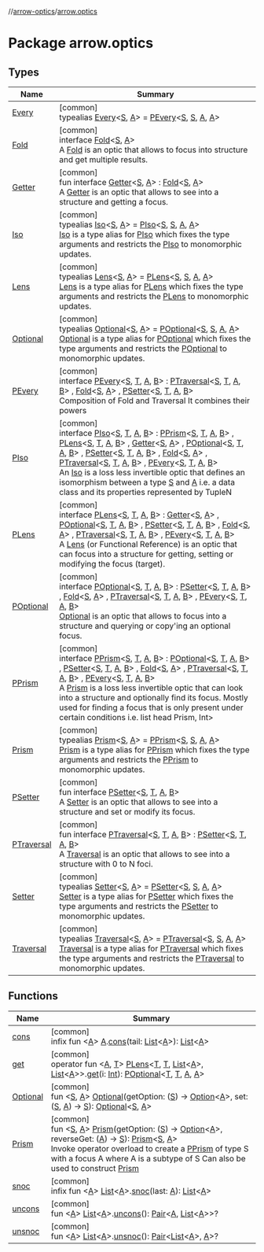 //[arrow-optics](../../index.md)/[arrow.optics](index.md)

# Package arrow.optics

## Types

| Name | Summary |
|---|---|
| [Every](index.md#176863642%2FClasslikes%2F-617900156) | [common]<br>typealias [Every](index.md#176863642%2FClasslikes%2F-617900156)&lt;[S](index.md#176863642%2FClasslikes%2F-617900156), [A](index.md#176863642%2FClasslikes%2F-617900156)&gt; = [PEvery](-p-every/index.md)&lt;[S](index.md#176863642%2FClasslikes%2F-617900156), [S](index.md#176863642%2FClasslikes%2F-617900156), [A](index.md#176863642%2FClasslikes%2F-617900156), [A](index.md#176863642%2FClasslikes%2F-617900156)&gt; |
| [Fold](-fold/index.md) | [common]<br>interface [Fold](-fold/index.md)&lt;[S](-fold/index.md), [A](-fold/index.md)&gt;<br>A [Fold](-fold/index.md) is an optic that allows to focus into structure and get multiple results. |
| [Getter](-getter/index.md) | [common]<br>fun interface [Getter](-getter/index.md)&lt;[S](-getter/index.md), [A](-getter/index.md)&gt; : [Fold](-fold/index.md)&lt;[S](-getter/index.md), [A](-getter/index.md)&gt; <br>A [Getter](-getter/index.md) is an optic that allows to see into a structure and getting a focus. |
| [Iso](index.md#1786632304%2FClasslikes%2F-617900156) | [common]<br>typealias [Iso](index.md#1786632304%2FClasslikes%2F-617900156)&lt;[S](index.md#1786632304%2FClasslikes%2F-617900156), [A](index.md#1786632304%2FClasslikes%2F-617900156)&gt; = [PIso](-p-iso/index.md)&lt;[S](index.md#1786632304%2FClasslikes%2F-617900156), [S](index.md#1786632304%2FClasslikes%2F-617900156), [A](index.md#1786632304%2FClasslikes%2F-617900156), [A](index.md#1786632304%2FClasslikes%2F-617900156)&gt;<br>[Iso](index.md#1786632304%2FClasslikes%2F-617900156) is a type alias for [PIso](-p-iso/index.md) which fixes the type arguments and restricts the [PIso](-p-iso/index.md) to monomorphic updates. |
| [Lens](index.md#-141055921%2FClasslikes%2F-617900156) | [common]<br>typealias [Lens](index.md#-141055921%2FClasslikes%2F-617900156)&lt;[S](index.md#-141055921%2FClasslikes%2F-617900156), [A](index.md#-141055921%2FClasslikes%2F-617900156)&gt; = [PLens](-p-lens/index.md)&lt;[S](index.md#-141055921%2FClasslikes%2F-617900156), [S](index.md#-141055921%2FClasslikes%2F-617900156), [A](index.md#-141055921%2FClasslikes%2F-617900156), [A](index.md#-141055921%2FClasslikes%2F-617900156)&gt;<br>[Lens](index.md#-141055921%2FClasslikes%2F-617900156) is a type alias for [PLens](-p-lens/index.md) which fixes the type arguments and restricts the [PLens](-p-lens/index.md) to monomorphic updates. |
| [Optional](index.md#-1955528147%2FClasslikes%2F-617900156) | [common]<br>typealias [Optional](index.md#-1955528147%2FClasslikes%2F-617900156)&lt;[S](index.md#-1955528147%2FClasslikes%2F-617900156), [A](index.md#-1955528147%2FClasslikes%2F-617900156)&gt; = [POptional](-p-optional/index.md)&lt;[S](index.md#-1955528147%2FClasslikes%2F-617900156), [S](index.md#-1955528147%2FClasslikes%2F-617900156), [A](index.md#-1955528147%2FClasslikes%2F-617900156), [A](index.md#-1955528147%2FClasslikes%2F-617900156)&gt;<br>[Optional](index.md#-1955528147%2FClasslikes%2F-617900156) is a type alias for [POptional](-p-optional/index.md) which fixes the type arguments and restricts the [POptional](-p-optional/index.md) to monomorphic updates. |
| [PEvery](-p-every/index.md) | [common]<br>interface [PEvery](-p-every/index.md)&lt;[S](-p-every/index.md), [T](-p-every/index.md), [A](-p-every/index.md), [B](-p-every/index.md)&gt; : [PTraversal](-p-traversal/index.md)&lt;[S](-p-every/index.md), [T](-p-every/index.md), [A](-p-every/index.md), [B](-p-every/index.md)&gt; , [Fold](-fold/index.md)&lt;[S](-p-every/index.md), [A](-p-every/index.md)&gt; , [PSetter](-p-setter/index.md)&lt;[S](-p-every/index.md), [T](-p-every/index.md), [A](-p-every/index.md), [B](-p-every/index.md)&gt; <br>Composition of Fold and Traversal It combines their powers |
| [PIso](-p-iso/index.md) | [common]<br>interface [PIso](-p-iso/index.md)&lt;[S](-p-iso/index.md), [T](-p-iso/index.md), [A](-p-iso/index.md), [B](-p-iso/index.md)&gt; : [PPrism](-p-prism/index.md)&lt;[S](-p-iso/index.md), [T](-p-iso/index.md), [A](-p-iso/index.md), [B](-p-iso/index.md)&gt; , [PLens](-p-lens/index.md)&lt;[S](-p-iso/index.md), [T](-p-iso/index.md), [A](-p-iso/index.md), [B](-p-iso/index.md)&gt; , [Getter](-getter/index.md)&lt;[S](-p-iso/index.md), [A](-p-iso/index.md)&gt; , [POptional](-p-optional/index.md)&lt;[S](-p-iso/index.md), [T](-p-iso/index.md), [A](-p-iso/index.md), [B](-p-iso/index.md)&gt; , [PSetter](-p-setter/index.md)&lt;[S](-p-iso/index.md), [T](-p-iso/index.md), [A](-p-iso/index.md), [B](-p-iso/index.md)&gt; , [Fold](-fold/index.md)&lt;[S](-p-iso/index.md), [A](-p-iso/index.md)&gt; , [PTraversal](-p-traversal/index.md)&lt;[S](-p-iso/index.md), [T](-p-iso/index.md), [A](-p-iso/index.md), [B](-p-iso/index.md)&gt; , [PEvery](-p-every/index.md)&lt;[S](-p-iso/index.md), [T](-p-iso/index.md), [A](-p-iso/index.md), [B](-p-iso/index.md)&gt; <br>An [Iso](index.md#1786632304%2FClasslikes%2F-617900156) is a loss less invertible optic that defines an isomorphism between a type [S](-p-iso/index.md) and [A](-p-iso/index.md) i.e. a data class and its properties represented by TupleN |
| [PLens](-p-lens/index.md) | [common]<br>interface [PLens](-p-lens/index.md)&lt;[S](-p-lens/index.md), [T](-p-lens/index.md), [A](-p-lens/index.md), [B](-p-lens/index.md)&gt; : [Getter](-getter/index.md)&lt;[S](-p-lens/index.md), [A](-p-lens/index.md)&gt; , [POptional](-p-optional/index.md)&lt;[S](-p-lens/index.md), [T](-p-lens/index.md), [A](-p-lens/index.md), [B](-p-lens/index.md)&gt; , [PSetter](-p-setter/index.md)&lt;[S](-p-lens/index.md), [T](-p-lens/index.md), [A](-p-lens/index.md), [B](-p-lens/index.md)&gt; , [Fold](-fold/index.md)&lt;[S](-p-lens/index.md), [A](-p-lens/index.md)&gt; , [PTraversal](-p-traversal/index.md)&lt;[S](-p-lens/index.md), [T](-p-lens/index.md), [A](-p-lens/index.md), [B](-p-lens/index.md)&gt; , [PEvery](-p-every/index.md)&lt;[S](-p-lens/index.md), [T](-p-lens/index.md), [A](-p-lens/index.md), [B](-p-lens/index.md)&gt; <br>A [Lens](index.md#-141055921%2FClasslikes%2F-617900156) (or Functional Reference) is an optic that can focus into a structure for getting, setting or modifying the focus (target). |
| [POptional](-p-optional/index.md) | [common]<br>interface [POptional](-p-optional/index.md)&lt;[S](-p-optional/index.md), [T](-p-optional/index.md), [A](-p-optional/index.md), [B](-p-optional/index.md)&gt; : [PSetter](-p-setter/index.md)&lt;[S](-p-optional/index.md), [T](-p-optional/index.md), [A](-p-optional/index.md), [B](-p-optional/index.md)&gt; , [Fold](-fold/index.md)&lt;[S](-p-optional/index.md), [A](-p-optional/index.md)&gt; , [PTraversal](-p-traversal/index.md)&lt;[S](-p-optional/index.md), [T](-p-optional/index.md), [A](-p-optional/index.md), [B](-p-optional/index.md)&gt; , [PEvery](-p-every/index.md)&lt;[S](-p-optional/index.md), [T](-p-optional/index.md), [A](-p-optional/index.md), [B](-p-optional/index.md)&gt; <br>[Optional](index.md#-1955528147%2FClasslikes%2F-617900156) is an optic that allows to focus into a structure and querying or copy'ing an optional focus. |
| [PPrism](-p-prism/index.md) | [common]<br>interface [PPrism](-p-prism/index.md)&lt;[S](-p-prism/index.md), [T](-p-prism/index.md), [A](-p-prism/index.md), [B](-p-prism/index.md)&gt; : [POptional](-p-optional/index.md)&lt;[S](-p-prism/index.md), [T](-p-prism/index.md), [A](-p-prism/index.md), [B](-p-prism/index.md)&gt; , [PSetter](-p-setter/index.md)&lt;[S](-p-prism/index.md), [T](-p-prism/index.md), [A](-p-prism/index.md), [B](-p-prism/index.md)&gt; , [Fold](-fold/index.md)&lt;[S](-p-prism/index.md), [A](-p-prism/index.md)&gt; , [PTraversal](-p-traversal/index.md)&lt;[S](-p-prism/index.md), [T](-p-prism/index.md), [A](-p-prism/index.md), [B](-p-prism/index.md)&gt; , [PEvery](-p-every/index.md)&lt;[S](-p-prism/index.md), [T](-p-prism/index.md), [A](-p-prism/index.md), [B](-p-prism/index.md)&gt; <br>A [Prism](index.md#1394331700%2FClasslikes%2F-617900156) is a loss less invertible optic that can look into a structure and optionally find its focus. Mostly used for finding a focus that is only present under certain conditions i.e. list head Prism<Int>, Int> |
| [Prism](index.md#1394331700%2FClasslikes%2F-617900156) | [common]<br>typealias [Prism](index.md#1394331700%2FClasslikes%2F-617900156)&lt;[S](index.md#1394331700%2FClasslikes%2F-617900156), [A](index.md#1394331700%2FClasslikes%2F-617900156)&gt; = [PPrism](-p-prism/index.md)&lt;[S](index.md#1394331700%2FClasslikes%2F-617900156), [S](index.md#1394331700%2FClasslikes%2F-617900156), [A](index.md#1394331700%2FClasslikes%2F-617900156), [A](index.md#1394331700%2FClasslikes%2F-617900156)&gt;<br>[Prism](index.md#1394331700%2FClasslikes%2F-617900156) is a type alias for [PPrism](-p-prism/index.md) which fixes the type arguments and restricts the [PPrism](-p-prism/index.md) to monomorphic updates. |
| [PSetter](-p-setter/index.md) | [common]<br>fun interface [PSetter](-p-setter/index.md)&lt;[S](-p-setter/index.md), [T](-p-setter/index.md), [A](-p-setter/index.md), [B](-p-setter/index.md)&gt;<br>A [Setter](index.md#744232174%2FClasslikes%2F-617900156) is an optic that allows to see into a structure and set or modify its focus. |
| [PTraversal](-p-traversal/index.md) | [common]<br>fun interface [PTraversal](-p-traversal/index.md)&lt;[S](-p-traversal/index.md), [T](-p-traversal/index.md), [A](-p-traversal/index.md), [B](-p-traversal/index.md)&gt; : [PSetter](-p-setter/index.md)&lt;[S](-p-traversal/index.md), [T](-p-traversal/index.md), [A](-p-traversal/index.md), [B](-p-traversal/index.md)&gt; <br>A [Traversal](index.md#153853783%2FClasslikes%2F-617900156) is an optic that allows to see into a structure with 0 to N foci. |
| [Setter](index.md#744232174%2FClasslikes%2F-617900156) | [common]<br>typealias [Setter](index.md#744232174%2FClasslikes%2F-617900156)&lt;[S](index.md#744232174%2FClasslikes%2F-617900156), [A](index.md#744232174%2FClasslikes%2F-617900156)&gt; = [PSetter](-p-setter/index.md)&lt;[S](index.md#744232174%2FClasslikes%2F-617900156), [S](index.md#744232174%2FClasslikes%2F-617900156), [A](index.md#744232174%2FClasslikes%2F-617900156), [A](index.md#744232174%2FClasslikes%2F-617900156)&gt;<br>[Setter](index.md#744232174%2FClasslikes%2F-617900156) is a type alias for [PSetter](-p-setter/index.md) which fixes the type arguments and restricts the [PSetter](-p-setter/index.md) to monomorphic updates. |
| [Traversal](index.md#153853783%2FClasslikes%2F-617900156) | [common]<br>typealias [Traversal](index.md#153853783%2FClasslikes%2F-617900156)&lt;[S](index.md#153853783%2FClasslikes%2F-617900156), [A](index.md#153853783%2FClasslikes%2F-617900156)&gt; = [PTraversal](-p-traversal/index.md)&lt;[S](index.md#153853783%2FClasslikes%2F-617900156), [S](index.md#153853783%2FClasslikes%2F-617900156), [A](index.md#153853783%2FClasslikes%2F-617900156), [A](index.md#153853783%2FClasslikes%2F-617900156)&gt;<br>[Traversal](index.md#153853783%2FClasslikes%2F-617900156) is a type alias for [PTraversal](-p-traversal/index.md) which fixes the type arguments and restricts the [PTraversal](-p-traversal/index.md) to monomorphic updates. |

## Functions

| Name | Summary |
|---|---|
| [cons](cons.md) | [common]<br>infix fun &lt;[A](cons.md)&gt; [A](cons.md).[cons](cons.md)(tail: [List](https://kotlinlang.org/api/latest/jvm/stdlib/kotlin.collections/-list/index.html)&lt;[A](cons.md)&gt;): [List](https://kotlinlang.org/api/latest/jvm/stdlib/kotlin.collections/-list/index.html)&lt;[A](cons.md)&gt; |
| [get](get.md) | [common]<br>operator fun &lt;[A](get.md), [T](get.md)&gt; [PLens](-p-lens/index.md)&lt;[T](get.md), [T](get.md), [List](https://kotlinlang.org/api/latest/jvm/stdlib/kotlin.collections/-list/index.html)&lt;[A](get.md)&gt;, [List](https://kotlinlang.org/api/latest/jvm/stdlib/kotlin.collections/-list/index.html)&lt;[A](get.md)&gt;&gt;.[get](get.md)(i: [Int](https://kotlinlang.org/api/latest/jvm/stdlib/kotlin/-int/index.html)): [POptional](-p-optional/index.md)&lt;[T](get.md), [T](get.md), [A](get.md), [A](get.md)&gt; |
| [Optional](-optional.md) | [common]<br>fun &lt;[S](-optional.md), [A](-optional.md)&gt; [Optional](-optional.md)(getOption: ([S](-optional.md)) -&gt; [Option](../../../arrow-core/arrow-core/arrow.core/-option/index.md)&lt;[A](-optional.md)&gt;, set: ([S](-optional.md), [A](-optional.md)) -&gt; [S](-optional.md)): [Optional](index.md#-1955528147%2FClasslikes%2F-617900156)&lt;[S](-optional.md), [A](-optional.md)&gt; |
| [Prism](-prism.md) | [common]<br>fun &lt;[S](-prism.md), [A](-prism.md)&gt; [Prism](-prism.md)(getOption: ([S](-prism.md)) -&gt; [Option](../../../arrow-core/arrow-core/arrow.core/-option/index.md)&lt;[A](-prism.md)&gt;, reverseGet: ([A](-prism.md)) -&gt; [S](-prism.md)): [Prism](index.md#1394331700%2FClasslikes%2F-617900156)&lt;[S](-prism.md), [A](-prism.md)&gt;<br>Invoke operator overload to create a [PPrism](-p-prism/index.md) of type S with a focus A where A is a subtype of S Can also be used to construct [Prism](index.md#1394331700%2FClasslikes%2F-617900156) |
| [snoc](snoc.md) | [common]<br>infix fun &lt;[A](snoc.md)&gt; [List](https://kotlinlang.org/api/latest/jvm/stdlib/kotlin.collections/-list/index.html)&lt;[A](snoc.md)&gt;.[snoc](snoc.md)(last: [A](snoc.md)): [List](https://kotlinlang.org/api/latest/jvm/stdlib/kotlin.collections/-list/index.html)&lt;[A](snoc.md)&gt; |
| [uncons](uncons.md) | [common]<br>fun &lt;[A](uncons.md)&gt; [List](https://kotlinlang.org/api/latest/jvm/stdlib/kotlin.collections/-list/index.html)&lt;[A](uncons.md)&gt;.[uncons](uncons.md)(): [Pair](https://kotlinlang.org/api/latest/jvm/stdlib/kotlin/-pair/index.html)&lt;[A](uncons.md), [List](https://kotlinlang.org/api/latest/jvm/stdlib/kotlin.collections/-list/index.html)&lt;[A](uncons.md)&gt;&gt;? |
| [unsnoc](unsnoc.md) | [common]<br>fun &lt;[A](unsnoc.md)&gt; [List](https://kotlinlang.org/api/latest/jvm/stdlib/kotlin.collections/-list/index.html)&lt;[A](unsnoc.md)&gt;.[unsnoc](unsnoc.md)(): [Pair](https://kotlinlang.org/api/latest/jvm/stdlib/kotlin/-pair/index.html)&lt;[List](https://kotlinlang.org/api/latest/jvm/stdlib/kotlin.collections/-list/index.html)&lt;[A](unsnoc.md)&gt;, [A](unsnoc.md)&gt;? |
